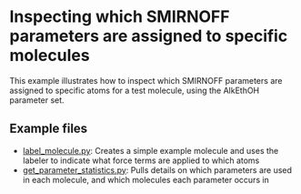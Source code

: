 # Inspecting which SMIRNOFF parameters are assigned to specific molecules

This example illustrates how to inspect which SMIRNOFF parameters are assigned to specific atoms for a test molecule, using the AlkEthOH parameter set.

## Example files

* [label_molecule.py](https://github.com/openforcefield/openforcefield/blob/master/examples/label_molecule/label_molecule.py): Creates a simple example molecule and uses the labeler to indicate what force terms are applied to which atoms
* [get_parameter_statistics.py](https://github.com/openforcefield/openforcefield/blob/master/examples/label_molecule/get_parameter_statistics.py): Pulls details on which parameters are used in each molecule, and which molecules each parameter occurs in
